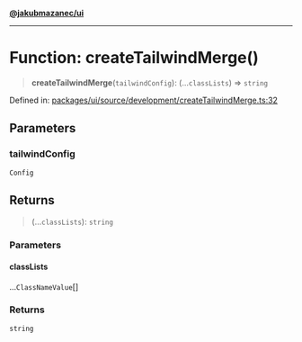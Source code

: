 [**@jakubmazanec/ui**](../README.md)

---

# Function: createTailwindMerge()

> **createTailwindMerge**(`tailwindConfig`): (...`classLists`) => `string`

Defined in:
[packages/ui/source/development/createTailwindMerge.ts:32](https://github.com/jakubmazanec/tools/blob/74fa88a6249b3d486436ae7655f4962bc4a86e11/packages/ui/source/development/createTailwindMerge.ts#L32)

## Parameters

### tailwindConfig

`Config`

## Returns

> (...`classLists`): `string`

### Parameters

#### classLists

...`ClassNameValue`[]

### Returns

`string`
